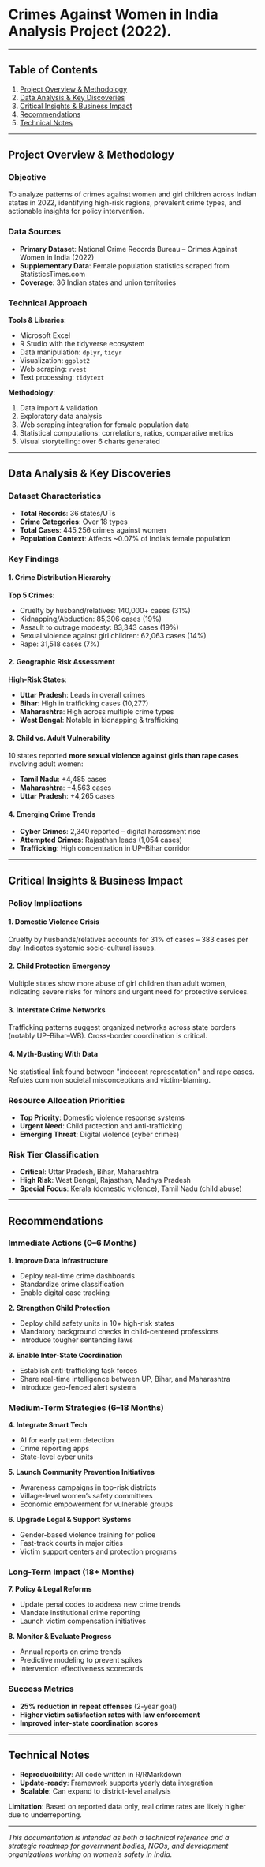 # Crimes Against Women in India Analysis Project  (2022). 

---

## Table of Contents
1. [Project Overview & Methodology](#project-overview--methodology)  
2. [Data Analysis & Key Discoveries](#data-analysis--key-discoveries)  
3. [Critical Insights & Business Impact](#critical-insights--business-impact)  
4. [Recommendations](#recommendations)  
5. [Technical Notes](#technical-notes)

---

## Project Overview & Methodology

### Objective

To analyze patterns of crimes against women and girl children across Indian states in 2022, identifying high-risk regions, prevalent crime types, and actionable insights for policy intervention.

### Data Sources

- **Primary Dataset**: National Crime Records Bureau – Crimes Against Women in India (2022)  
- **Supplementary Data**: Female population statistics scraped from StatisticsTimes.com  
- **Coverage**: 36 Indian states and union territories

### Technical Approach

**Tools & Libraries**:  
- Microsoft Excel
- R Studio with the tidyverse ecosystem  
- Data manipulation: `dplyr`, `tidyr`  
- Visualization: `ggplot2`  
- Web scraping: `rvest`  
- Text processing: `tidytext`

**Methodology**:
1. Data import & validation  
2. Exploratory data analysis  
3. Web scraping integration for female population data  
4. Statistical computations: correlations, ratios, comparative metrics  
5. Visual storytelling: over 6 charts generated

---

## Data Analysis & Key Discoveries

### Dataset Characteristics

- **Total Records**: 36 states/UTs  
- **Crime Categories**: Over 18 types  
- **Total Cases**: 445,256 crimes against women  
- **Population Context**: Affects ~0.07% of India’s female population

### Key Findings

#### 1. Crime Distribution Hierarchy

**Top 5 Crimes**:
- Cruelty by husband/relatives: 140,000+ cases (31%)  
- Kidnapping/Abduction: 85,306 cases (19%)  
- Assault to outrage modesty: 83,343 cases (19%)  
- Sexual violence against girl children: 62,063 cases (14%)  
- Rape: 31,518 cases (7%)

#### 2. Geographic Risk Assessment

**High-Risk States**:
- **Uttar Pradesh**: Leads in overall crimes  
- **Bihar**: High in trafficking cases (10,277)  
- **Maharashtra**: High across multiple crime types  
- **West Bengal**: Notable in kidnapping & trafficking

#### 3. Child vs. Adult Vulnerability

10 states reported **more sexual violence against girls than rape cases** involving adult women:
- **Tamil Nadu**: +4,485 cases  
- **Maharashtra**: +4,563 cases  
- **Uttar Pradesh**: +4,265 cases

#### 4. Emerging Crime Trends

- **Cyber Crimes**: 2,340 reported – digital harassment rise  
- **Attempted Crimes**: Rajasthan leads (1,054 cases)  
- **Trafficking**: High concentration in UP–Bihar corridor

---

## Critical Insights & Business Impact

### Policy Implications

#### 1. Domestic Violence Crisis

Cruelty by husbands/relatives accounts for 31% of cases – 383 cases per day. Indicates systemic socio-cultural issues.

#### 2. Child Protection Emergency

Multiple states show more abuse of girl children than adult women, indicating severe risks for minors and urgent need for protective services.

#### 3. Interstate Crime Networks

Trafficking patterns suggest organized networks across state borders (notably UP–Bihar–WB). Cross-border coordination is critical.

#### 4. Myth-Busting With Data

No statistical link found between "indecent representation" and rape cases. Refutes common societal misconceptions and victim-blaming.

### Resource Allocation Priorities

- **Top Priority**: Domestic violence response systems  
- **Urgent Need**: Child protection and anti-trafficking  
- **Emerging Threat**: Digital violence (cyber crimes)  

### Risk Tier Classification

- **Critical**: Uttar Pradesh, Bihar, Maharashtra  
- **High Risk**: West Bengal, Rajasthan, Madhya Pradesh  
- **Special Focus**: Kerala (domestic violence), Tamil Nadu (child abuse)

---

## Recommendations

### Immediate Actions (0–6 Months)

**1. Improve Data Infrastructure**
- Deploy real-time crime dashboards  
- Standardize crime classification  
- Enable digital case tracking  

**2. Strengthen Child Protection**
- Deploy child safety units in 10+ high-risk states  
- Mandatory background checks in child-centered professions  
- Introduce tougher sentencing laws  

**3. Enable Inter-State Coordination**
- Establish anti-trafficking task forces  
- Share real-time intelligence between UP, Bihar, and Maharashtra  
- Introduce geo-fenced alert systems

### Medium-Term Strategies (6–18 Months)

**4. Integrate Smart Tech**
- AI for early pattern detection  
- Crime reporting apps  
- State-level cyber units  

**5. Launch Community Prevention Initiatives**
- Awareness campaigns in top-risk districts  
- Village-level women’s safety committees  
- Economic empowerment for vulnerable groups  

**6. Upgrade Legal & Support Systems**
- Gender-based violence training for police  
- Fast-track courts in major cities  
- Victim support centers and protection programs

### Long-Term Impact (18+ Months)

**7. Policy & Legal Reforms**
- Update penal codes to address new crime trends  
- Mandate institutional crime reporting  
- Launch victim compensation initiatives

**8. Monitor & Evaluate Progress**
- Annual reports on crime trends  
- Predictive modeling to prevent spikes  
- Intervention effectiveness scorecards

### Success Metrics

- **25% reduction in repeat offenses** (2-year goal)  
- **Higher victim satisfaction rates with law enforcement**  
- **Improved inter-state coordination scores**

---

## Technical Notes

- **Reproducibility**: All code written in R/RMarkdown  
- **Update-ready**: Framework supports yearly data integration  
- **Scalable**: Can expand to district-level analysis  

**Limitation**: Based on reported data only, real crime rates are likely higher due to underreporting.

---

_This documentation is intended as both a technical reference and a strategic roadmap for government bodies, NGOs, and development organizations working on women’s safety in India._

